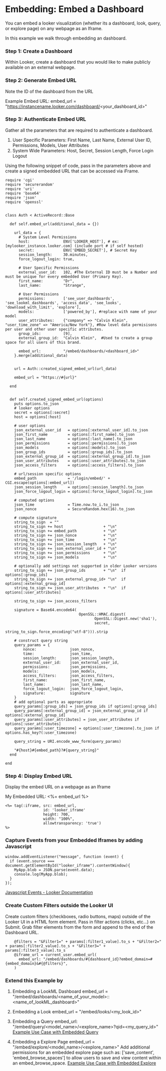 
# Embedding: Embed a Dashboard


You can embed a looker visualization (whether its a dashboard, look, query, or explore page) on any webpage as an Iframe. 

In this example we walk through embedding an dashboard. 


### Step 1: Create a Dashboard
Within Looker, create a dashboard that you would like to make publicly available on an external webpage. 


### Step 2: Generate Embed URL 

Note the ID of the dashboard from the URL

Example Embed URL: 
embed_url = "https://instancename.looker.com/dashboard/<your_dashboard_id>"



### Step 3: Authenticate Embed URL 

Gather all the parameters that are required to authenticate a dashboard. 
1. User Specific Parameters: First Name, Last Name, External User ID, Permissions, Models, User Attributes
2. System Wide Parameters: Host, Secret, Session Length, Force Login Logout

Using the following snippet of code, pass in the parameters above and create a signed embedded URL that can be accessed via iFrame. 

```
require 'cgi'
require 'securerandom'
require 'uri'
require 'base64'
require 'json'
require 'openssl'


class Auth < ActiveRecord::Base

  def self.embed_url(additional_data = {})

    url_data = {
      # System Level Permissions        
      host:               ENV['LOOKER_HOST'], # ex: [mylooker_instance.looker.com] (include port # if self hosted)
      secret:             ENV['EMBED_SECRET'], # Secret Key 
      session_length:     30.minutes,
      force_logout_login: true,

      # User Specific Permissions
      external_user_id:   102, #The External ID must be a Number and must be unique for every embedded User (Primary Key). 
      first_name:         "Dr",
      last_name:          "Strange",

      # User Permissions
      permissions:        ['see_user_dashboards', 'see_lookml_dashboards', 'access_data', 'see_looks', 'download_with_limit', 'explore'], 
      models:             ['powered_by'], #replace with name of your model
      user_attributes:    {"company" => "Calvin Klein", "user_time_zone" => "America/New York"}, #Row level data permisisons per user and other user specific attributes.
      group_ids:          [9],
      external_group_id:  "Calvin Klein",  #Used to create a group space for all users of this brand. 
      
      embed_url:          "/embed/dashboards/<dashboard_id>"
    }.merge(additional_data)


    url = Auth::created_signed_embed_url(url_data)

    embed_url = "https://#{url}"

  end


  def self.created_signed_embed_url(options)
    puts options.to_json
    # looker options
    secret = options[:secret]
    host = options[:host]

    # user options
    json_external_user_id   = options[:external_user_id].to_json
    json_first_name         = options[:first_name].to_json
    json_last_name          = options[:last_name].to_json
    json_permissions        = options[:permissions].to_json
    json_models             = options[:models].to_json
    json_group_ids          = options[:group_ids].to_json
    json_external_group_id  = options[:external_group_id].to_json
    json_user_attributes    = options[:user_attributes].to_json
    json_access_filters     = options[:access_filters].to_json

    # url/session specific options
    embed_path              = '/login/embed/' + CGI.escape(options[:embed_url])
    json_session_length     = options[:session_length].to_json
    json_force_logout_login = options[:force_logout_login].to_json

    # computed options
    json_time               = Time.now.to_i.to_json
    json_nonce              = SecureRandom.hex(16).to_json

    # compute signature
    string_to_sign  = ""
    string_to_sign += host                  + "\n"
    string_to_sign += embed_path            + "\n"
    string_to_sign += json_nonce            + "\n"
    string_to_sign += json_time             + "\n"
    string_to_sign += json_session_length   + "\n"
    string_to_sign += json_external_user_id + "\n"
    string_to_sign += json_permissions      + "\n"
    string_to_sign += json_models           + "\n"

    # optionally add settings not supported in older Looker versions
    string_to_sign += json_group_ids        + "\n"  if options[:group_ids]
    string_to_sign += json_external_group_id+ "\n"  if options[:external_group_id]
    string_to_sign += json_user_attributes  + "\n"  if options[:user_attributes]

    string_to_sign += json_access_filters

    signature = Base64.encode64(
                                 OpenSSL::HMAC.digest(
                                        OpenSSL::Digest.new('sha1'),
                                        secret,
                                        string_to_sign.force_encoding("utf-8"))).strip

    # construct query string
    query_params = {
        nonce:               json_nonce,
        time:                json_time,
        session_length:      json_session_length,
        external_user_id:    json_external_user_id,
        permissions:         json_permissions,
        models:              json_models,
        access_filters:      json_access_filters,
        first_name:          json_first_name,
        last_name:           json_last_name,
        force_logout_login:  json_force_logout_login,
        signature:           signature
    }
    # add optional parts as appropriate
    query_params[:group_ids] = json_group_ids if options[:group_ids]
    query_params[:external_group_id] = json_external_group_id if options[:external_group_id]
    query_params[:user_attributes] = json_user_attributes if options[:user_attributes]
    query_params[:user_timezone] = options[:user_timezone].to_json if options.has_key?(:user_timezone)

    query_string = URI.encode_www_form(query_params)

    "#{host}#{embed_path}?#{query_string}"
  end

end
```

### Step 4: Display Embed URL
Display the embed URL on a webpage as an Iframe

My Embedded URL: <%= embed_url %> 
<br/>

```
<%= tag(:iframe, src: embed_url,
                 id: 'looker_iframe'
                 height: 700,
                 width: "100%", 
                 allowtransparency: 'true')
%>
```

### Capture Events from your Embedded Iframes by adding Javascript 

```
window.addEventListener("message", function (event) {
  if (event.source === document.getElementById("looker_iframe").contentWindow){
    MyApp.blob = JSON.parse(event.data); 
    console.log(MyApp.blob);
  }
});
```
[Javascript Events - Looker Documentation](https://discourse.looker.com/t/javascript-embedded-iframe-events/2298 "JS Events")

### Create Custom Filters outside the Looker UI 

Create custom filters (checkboxes, radio buttons, maps) outside of the Looker UI in a HTML form element. Pass in filter actions (clicks, etc...) on Submit. Grab filter elements from the form and append to the end of the Dashboard URL. 

```
    @filters = "&Filter1=" + params[:filter1_value].to_s + "&Filter2=" + params[:filter2_value].to_s + "&Filter3=" + params[:filter3_value].to_s
    @iframe_url = current_user.embed_url(
      embed_url: "/embed/dashboards/#{dashboard_id}?embed_domain=#{embed_domain}&#{@filters}",
    )
```

### Extend this Example by

1. Embedding a LookML Dashboard
embed_url = "/embed/dashboards/<name_of_your_model>::<name_of_lookML_dashboard>"

2. Embedding a Look
embed_url = "/embed/looks/<my_look_id>"

3. Embedding a Query
embed_url: "/embed/query/<model_name>/<explore_name>?qid=<my_query_id>"
[Example Use Case with Embedded Query](https://github.com/llooker/powered_by_modules/blob/master/Use%20Cases/Field%20Picker.md "Metrics Selector")

4. Embedding a Explore Page
embed_url = "/embed/explore/<model_name>/<explore_name>"
Add additional permissions for an embedded explore page such as: ['save_content', 'embed_browse_spaces'] to allow users to save and view content within an embed_browse_space. 
[Example Use Case with Embedded Explore](https://github.com/llooker/powered_by_modules/blob/master/Use%20Cases/Embed%20a%20Explore%20Page.md "Metrics Selector")

